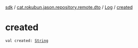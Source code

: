 [sdk](../../index.md) / [cat.rokubun.jason.repository.remote.dto](../index.md) / [Log](index.md) / [created](./created.md)

# created

`val created: `[`String`](https://kotlinlang.org/api/latest/jvm/stdlib/kotlin/-string/index.html)